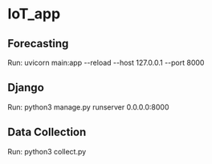 # IoT_app

## Forecasting 

Run: uvicorn main:app --reload --host 127.0.0.1 --port 8000

## Django

Run: python3 manage.py runserver 0.0.0.0:8000

## Data Collection

Run: python3 collect.py
